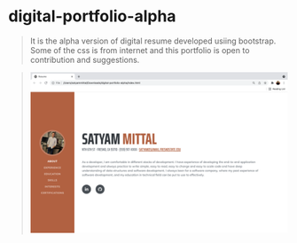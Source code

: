 # digital-portfolio-alpha

> It is the alpha version of digital resume developed usiing bootstrap. Some of the css is from internet and this portfolio is open to contribution and suggestions.

> ![Screenshot](screenshot.png)
